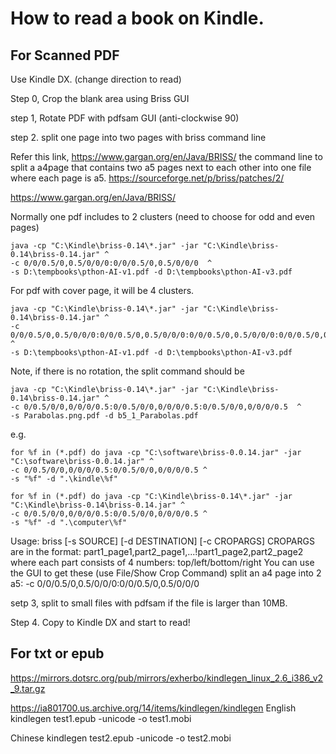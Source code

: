 # How to read a book on Kindle.

## For Scanned PDF
Use Kindle DX. (change direction to read)

Step 0, Crop the blank area using Briss GUI

step 1, Rotate PDF with pdfsam GUI (anti-clockwise 90)

step 2. split one page into two pages with briss command line

Refer this link, https://www.gargan.org/en/Java/BRISS/ 
the command line to split a a4page that contains two a5 pages next to each other into one file where each page is a5.
https://sourceforge.net/p/briss/patches/2/

https://www.gargan.org/en/Java/BRISS/

Normally one pdf includes to 2 clusters (need to choose for odd and even pages)
```
java -cp "C:\Kindle\briss-0.14\*.jar" -jar "C:\Kindle\briss-0.14\briss-0.14.jar" ^
-c 0/0/0.5/0,0.5/0/0/0:0/0/0.5/0,0.5/0/0/0  ^
-s D:\tempbooks\pthon-AI-v1.pdf -d D:\tempbooks\pthon-AI-v3.pdf
```

For pdf with cover page, it will be 4 clusters.
```
java -cp "C:\Kindle\briss-0.14\*.jar" -jar "C:\Kindle\briss-0.14\briss-0.14.jar" ^
-c 0/0/0.5/0,0.5/0/0/0:0/0/0.5/0,0.5/0/0/0:0/0/0.5/0,0.5/0/0/0:0/0/0.5/0,0.5/0/0/0 ^
-s D:\tempbooks\pthon-AI-v1.pdf -d D:\tempbooks\pthon-AI-v3.pdf
```

Note, if there is no rotation, the split command should be
```
java -cp "C:\Kindle\briss-0.14\*.jar" -jar "C:\Kindle\briss-0.14\briss-0.14.jar" ^
-c 0/0.5/0/0,0/0/0/0.5:0/0.5/0/0,0/0/0/0.5:0/0.5/0/0,0/0/0/0.5  ^
-s Parabolas.png.pdf -d b5_1_Parabolas.pdf
```
e.g.
```
for %f in (*.pdf) do java -cp "C:\software\briss-0.0.14.jar" -jar "C:\software\briss-0.0.14.jar" ^
-c 0/0.5/0/0,0/0/0/0.5:0/0.5/0/0,0/0/0/0.5 ^
-s "%f" -d ".\kindle\%f"

for %f in (*.pdf) do java -cp "C:\Kindle\briss-0.14\*.jar" -jar "C:\Kindle\briss-0.14\briss-0.14.jar" ^
-c 0/0.5/0/0,0/0/0/0.5:0/0.5/0/0,0/0/0/0.5 ^
-s "%f" -d ".\computer\%f"
```

Usage:
        briss [-s SOURCE] [-d DESTINATION] [-c CROPARGS]
CROPARGS are in the format: part1_page1,part2_page1,...!part1_page2,part2_page2
where each part consists of 4 numbers: top/left/bottom/right
You can use the GUI to get these (use File/Show Crop Command)
split an a4 page into 2 a5:
-c 0/0/0.5/0,0.5/0/0/0:0/0/0.5/0,0.5/0/0/0 


setp 3, split to small files with pdfsam if the file is larger than 10MB.

Step 4. Copy to Kindle DX and start to read!

## For txt or epub

https://mirrors.dotsrc.org/pub/mirrors/exherbo/kindlegen_linux_2.6_i386_v2_9.tar.gz

https://ia801700.us.archive.org/14/items/kindlegen/kindlegen
English
kindlegen  test1.epub  -unicode -o test1.mobi

Chinese
kindlegen  test2.epub  -unicode -o test2.mobi
